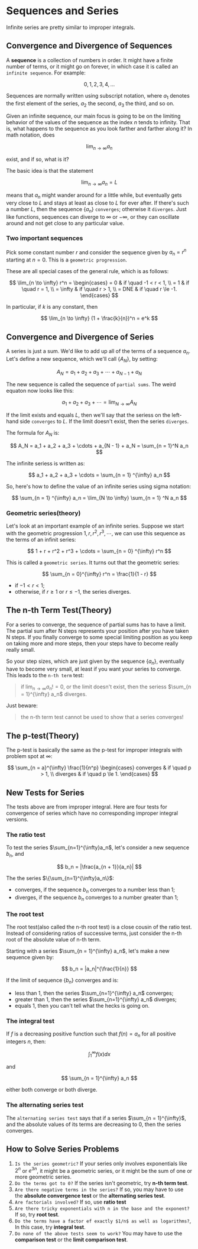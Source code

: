 # Sequences and Series

Infinite series are pretty similar to improper integrals.

## Convergence and Divergence of Sequences

A **sequence** is a collection of numbers in order. It might have a finite number of terms, or it might go on forever, in which case it is called an `infinite sequence`. For example:

$$
0, 1, 2, 3, 4, ...
$$

Sequences are normally written using subscript notation, where $a_1$ denotes the first element of the series, $a_2$ the second, $a_3$ the third, and so on.

Given an infinite sequence, our main focus is going to be on the limiting behavior of the values of the sequence as the index $n$ tends to infinity. That is, what happens to the sequence as you look farther and farther along it? In math notation, does

$$
\lim_{n \to \infty} a_n
$$

exist, and if so, what is it?

The basic idea is that the statement

$$
\lim_{n \to \infty} a_n = L
$$

means that $a_n$ might wander around for a little while, but eventually gets very close to $L$ and stays at least as close to $L$ for ever after. If there's such a number $L$, then the sequence $\{a_n\}$ `converges`; otherwise it `diverges`. Just like functions, sequences can diverge to $\infty$ or $-\infty$, or they can oscillate around and not get close to any particular value.

### Two important sequences
Pick some constant number $r$ and consider the sequence given by $a_n = r^n$ starting at $n = 0$. This is a `geometric progression`.

These are all special cases of the general rule, which is as follows:

$$
\lim_{n \to \infty} r^n = 
\begin{cases}
= 0 & if \quad -1 < r < 1, \\
= 1 & if \quad r = 1, \\
= \infty & if \quad r > 1, \\
= DNE & if \quad r \le -1.
\end{cases}
$$

In particular, if $k$ is any constant, then

$$
\lim_{n \to \infty} (1 + \frac{k}{n})^n = e^k
$$

## Convergence and Divergence of Series

A series is just a sum. We'd like to add up all of the terms of a sequence $a_n$.
Let's define a new sequence, which we'll call $\{A_N\}$, by setting:

$$
A_N = a_1 + a_2 + a_3 + \cdots + a_{N - 1} + a_{N}
$$

The new sequence is called the sequence of `partial sums`. The weird equaton now looks like this:

$$
a_1 + a_2 + a_3 + \cdots = \lim_{N \to \infty} A_N
$$

If the limit exists and equals $L$, then we'll say that the seriess on the left-hand side `converges` to $L$. If the limit doesn't exist, then the series `diverges`.

The formula for $A_N$ is:

$$
A_N = a_1 + a_2 + a_3 + \cdots + a_{N - 1} + a_N = \sum_{n = 1}^N a_n
$$

The infinite seriess is written as:

$$
a_1 + a_2 + a_3 + \cdots = \sum_{n = 1} ^{\infty} a_n
$$

So, here's how to define the value of an infinite series using sigma notation:

$$
\sum_{n = 1} ^{\infty} a_n = \lim_{N \to \infty} \sum_{n = 1} ^N a_n
$$

### Geometric series(theory)

Let's look at an important example of an infinite series. Suppose we start with the geometric progression $1, r, r^2, r^3, \cdots$, we can use this sequence as the terms of an infinit series:

$$
1 + r + r^2 + r^3 + \cdots = \sum_{n = 0} ^{\infty} r^n
$$

This is called a `geometric series`. It turns out that the geometric series:

$$
\sum_{n = 0}^{\infty} r^n = \frac{1}{1 - r}
$$

- if $-1 < r < 1$;
- otherwise, if $r \ge 1$ or $r \le -1$, the series diverges.

## The n-th Term Test(Theory)

For a series to converge, the sequence of partial sums has to have a limit. The partial sum after N steps represents your position after you have taken N steps. If you  finally converge to some special limiting position as you keep on taking more and more steps, then your steps have to become really really small.

So your step sizes, which are just given by the sequence $\{a_n\}$, eventually have to become very small, at least if you want your series to converge. This leads to the `n-th term` test:

> if $\lim_{n \to \infty} a_n != 0$, or the limit doesn't exist, then the seriess $\sum_{n = 1}^{\infty} a_n$ diverges.

Just beware:
> the n-th term test cannot be used to show that a series converges!

## The p-test(Theory)
The p-test is basically the same as the p-test for improper integrals with problem spot at $\infty$:

$$
\sum_{n = a}^{\infty} \frac{1}{n^p}
\begin{cases}
converges & if \quad p > 1, \\
diverges & if \quad p \le 1.
\end{cases}
$$

## New Tests for Series
The tests above are from improper integral. Here are four tests for convergence of series which have no corresponding improper integral versions.

### The ratio test
To test the series $\sum_{n=1}^{\infty}a_n$, let's consider a new sequence $b_n$, and 

$$
b_n = |\frac{a_{n + 1}}{a_n}|
$$

The the series $\{\sum_{n=1}^{\infty}a_n\}$:

- converges, if the sequence ${b_n}$ converges to a number less than $1$;
- diverges, if the sequence ${b_n}$ converges to a number greater than $1$;

### The root test

The root test(also called the n-th root test) is a close cousin of the ratio test. Instead of considering ratios of successive terms, just consider the n-th root of the absolute value of n-th term.

Starting with a series $\sum_{n = 1}^{\infty} a_n$, let's make a new sequence given by:

$$
b_n = |a_n|^{\frac{1}{n}}
$$

If the limit of sequence $\{b_n\}$ converges and is:

- less than 1, then the series $\sum_{n=1}^{\infty} a_n$ converges;
- greater than 1, then the series $\sum_{n=1}^{\infty} a_n$ diverges;
- equals 1, then you can't tell what the hecks is going on.

### The integral test
If $f$ is a decreasing positive function such that $f(n) = a_n$ for all positive integers $n$, then:

$$
\int_{1}^{\infty} f(x) dx
$$

and

$$
\sum_{n = 1}^{\infty} a_n
$$

either both converge or both diverge.

### The alternating series test

The `alternating series test` says that if a series $\sum_{n = 1}^{\infty}$, and the absolute values of its terms are decreasing to $0$, then the series converges.

## How to Solve Series Problems

1. `Is the series geometric?` If your series only involves exponentials like $2^n$ or $e^{3n}$, it might be a geometric series, or it might be the sum of one or more geometric series.
2. `Do the terms got to 0?` If the series isn't geometric, try **n-th term test**.
3. `Are there negative terms in the series?` If so, you may have to use the **absolute convergence test** or the **alternating series test**.
4. `Are factorials involved?` If so, use **ratio test**
5. `Are there tricky exponentials with n in the base and the exponent?` If so, try **root test**.
6. `Do the terms have a factor ef exactly $1/n$ as well as logarithms?`, In this case, try **integral test**.
7. `Do none of the above tests seem to work?` You may have to use the **comparison test** or the **limit comparison test**.
